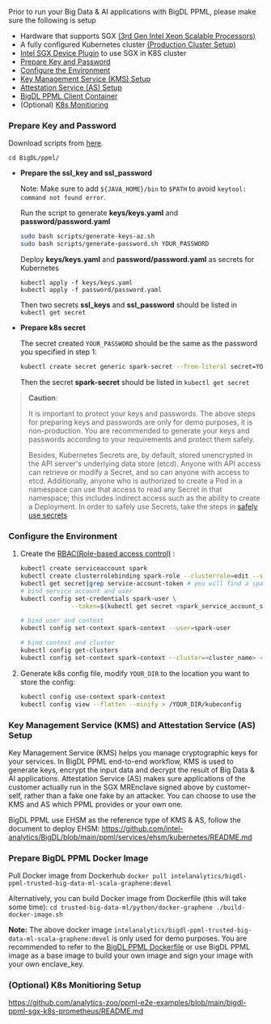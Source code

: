 Prior to run your Big Data & AI applications with BigDL PPML, please make sure the following is setup

* Hardware that supports SGX [(3rd Gen Intel Xeon Scalable Processors)](https://www.intel.com/content/www/us/en/products/docs/processors/xeon/3rd-gen-xeon-scalable-processors-brief.html)
* A fully configured Kubernetes cluster [(Production Cluster Setup)](https://kubernetes.io/docs/setup/production-environment/#production-cluster-setup)
* [Intel SGX Device Plugin](https://bigdl.readthedocs.io/en/latest/doc/PPML/QuickStart/deploy_intel_sgx_device_plugin_for_kubernetes.html) to use SGX in K8S cluster
* [Prepare Key and Password](#prepare-key-and-password)
* [Configure the Environment](#configure-the-environment)
* [Key Management Service (KMS) Setup](#key-management-service-kms-setup)
* [Attestation Service (AS) Setup](#attestation-service-as-setup)
* [BigDL PPML Client Container](#start-bigdl-ppml-client-container)
* (Optional) [K8s Monitioring](#optional-k8s-monitioring-setup)

### Prepare Key and Password
Download scripts from [here](https://github.com/intel-analytics/BigDL).

```
cd BigDL/ppml/
```

* **Prepare the ssl_key and ssl_password**
  
  Note: Make sure to add `${JAVA_HOME}/bin` to `$PATH` to avoid `keytool: command not found error`.

  Run the script to generate **keys/keys.yaml** and **password/password.yaml**
  ```bash
  sudo bash scripts/generate-keys-az.sh
  sudo bash scripts/generate-password.sh YOUR_PASSWORD
  ```

  Deploy **keys/keys.yaml** and **password/password.yaml** as secrets for Kubernetes
  ```
  kubectl apply -f keys/keys.yaml
  kubectl apply -f password/password.yaml
  ```
  Then two secrets **ssl_keys** and **ssl_password** should be listed in `kubectl get secret`



  
* **Prepare k8s secret**

  The secret created `YOUR_PASSWORD` should be the same as the password you specified in step 1:

   ```bash
   kubectl create secret generic spark-secret --from-literal secret=YOUR_PASSWORD
   ```
   Then the secret **spark-secret** should be listed in `kubectl get secret`
   

>**Caution**: 
>
>It is important to protect your keys and passwords. The above steps for preparing keys and passwords are only for demo purposes, it is non-production. You are recommended to generate your keys and passwords according to your requirements and protect them safely.
>
>Besides, Kubernetes Secrets are, by default, stored unencrypted in the API server's underlying data store (etcd). Anyone with API access can retrieve or modify a Secret, and so can anyone with access to etcd. Additionally, anyone who is authorized to create a Pod in a namespace can use that access to read any Secret in that namespace; this includes indirect access such as the ability to create a Deployment. In order to safely use Secrets, take the steps in [safely use secrets](https://kubernetes.io/docs/concepts/configuration/secret/)

### Configure the Environment

1. Create the [RBAC(Role-based access control)](https://spark.apache.org/docs/latest/running-on-kubernetes.html#rbac) :

    ```bash
    kubectl create serviceaccount spark
    kubectl create clusterrolebinding spark-role --clusterrole=edit --serviceaccount=default:spark --namespace=default
    kubectl get secret|grep service-account-token # you will find a spark service account secret, format like spark-token-12345
    # bind service account and user
    kubectl config set-credentials spark-user \
                  --token=$(kubectl get secret <spark_service_account_secret> -o jsonpath={.data.token} | base64 -d)

    # bind user and context
    kubectl config set-context spark-context --user=spark-user

    # bind context and cluster
    kubectl config get-clusters
    kubectl config set-context spark-context --cluster=<cluster_name> --user=spark-user
    ```

2. Generate k8s config file, modify `YOUR_DIR` to the location you want to store the config:

    ```bash
    kubectl config use-context spark-context
    kubectl config view --flatten --minify > /YOUR_DIR/kubeconfig
    ```


### Key Management Service (KMS) and Attestation Service (AS) Setup
Key Management Service (KMS) helps you manage cryptographic keys for your services. In BigDL PPML end-to-end workflow, KMS is used to generate keys, encrypt the input data and decrypt the result of Big Data & AI applications. Attestation Service (AS) makes sure applications of the customer actually run in the SGX MREnclave signed above by customer-self, rather than a fake one fake by an attacker. You can choose to use the KMS and AS which PPML provides or your own one.

BigDL PPML use EHSM as the reference type of KMS & AS, follow the document to deploy EHSM: https://github.com/intel-analytics/BigDL/blob/main/ppml/services/ehsm/kubernetes/README.md

### Prepare BigDL PPML Docker Image

Pull Docker image from Dockerhub
    ```
    docker pull intelanalytics/bigdl-ppml-trusted-big-data-ml-scala-graphene:devel
    ```

Alternatively, you can build Docker image from Dockerfile (this will take some time):
    ```
    cd trusted-big-data-ml/python/docker-graphene
    ./build-docker-image.sh
    ```

**Note:** The above docker image `intelanalytics/bigdl-ppml-trusted-big-data-ml-scala-graphene:devel` is only used for demo purposes. You are recommended to refer to the [BigDL PPML Dockerfile](https://github.com/intel-analytics/BigDL/blob/main/ppml/trusted-big-data-ml/python/docker-graphene/Dockerfile) or use BigDL PPML image as a base image to build your own image and sign your image with your own enclave_key.

### (Optional) K8s Monitioring Setup
https://github.com/analytics-zoo/ppml-e2e-examples/blob/main/bigdl-ppml-sgx-k8s-prometheus/README.md

